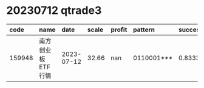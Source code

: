 
# 20230712 qtrade3
 | code | name | date | scale | profit | pattern | success_rate | success_cnt | fund_cnt | 
 | :----- | :----- | :----- | :----- | :----- | :----- | :----- | :----- | :----- | 
 | 159948 | 南方创业板ETF行情 | 2023-07-12 | 32.66 | nan | 0110001*** | 0.8333333333333334 | 10 | 12 | 
